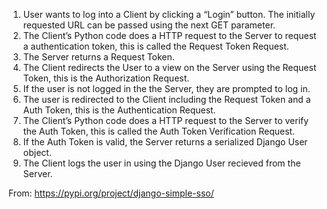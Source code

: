 1. User wants to log into a Client by clicking a “Login” button. The initially requested URL can be passed using the next GET parameter.
2. The Client’s Python code does a HTTP request to the Server to request a authentication token, this is called the Request Token Request.
3. The Server returns a Request Token.
4. The Client redirects the User to a view on the Server using the Request Token, this is the Authorization Request.
5. If the user is not logged in the the Server, they are prompted to log in.
6. The user is redirected to the Client including the Request Token and a Auth Token, this is the Authentication Request.
7. The Client’s Python code does a HTTP request to the Server to verify the Auth Token, this is called the Auth Token Verification Request.
8. If the Auth Token is valid, the Server returns a serialized Django User object.
9. The Client logs the user in using the Django User recieved from the Server.

From: https://pypi.org/project/django-simple-sso/


